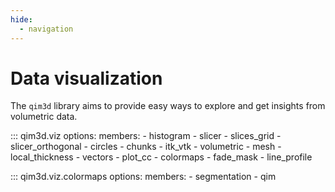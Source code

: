 ```yaml
---
hide:
  - navigation
---
```


# Data visualization
The `qim3d` library aims to provide easy ways to explore and get insights from volumetric data. 

::: qim3d.viz
    options:
        members:
            - histogram
            - slicer
            - slices_grid
            - slicer_orthogonal
            - circles
            - chunks
            - itk_vtk
            - volumetric
            - mesh
            - local_thickness
            - vectors
            - plot_cc
            - colormaps
            - fade_mask
            - line_profile
            
::: qim3d.viz.colormaps
    options:
        members:
            - segmentation
            - qim
